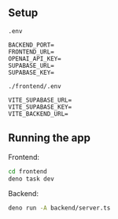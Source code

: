 ## Setup

`.env`

```
BACKEND_PORT=
FRONTEND_URL=
OPENAI_API_KEY=
SUPABASE_URL=
SUPABASE_KEY=
```

`./frontend/.env`

```
VITE_SUPABASE_URL=
VITE_SUPABASE_KEY=
VITE_BACKEND_URL=
```

## Running the app

Frontend:

```bash
cd frontend
deno task dev
```

Backend:

```bash
deno run -A backend/server.ts
```
